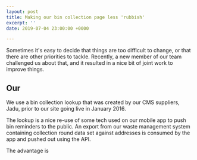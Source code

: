 ```yaml
---
layout: post
title: Making our bin collection page less 'rubbish'
excerpt: ''
date: 2019-07-04 23:00:00 +0000

---
```

Sometimes it's easy to decide that things are too difficult to change, or that there are other priorities to tackle. Recently, a new member of our team challenged us about that, and it resulted in a nice bit of joint work to improve things.

## Our 

We use a bin collection lookup that was created by our CMS suppliers, Jadu, prior to our site going live in January 2016.

The lookup is a nice re-use of some tech used on our mobile app to push bin reminders to the public. An export from our waste management system containing collection round data set against addresses is consumed by the app and pushed out using the API.

The advantage is